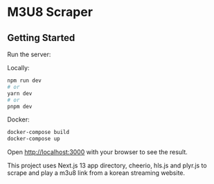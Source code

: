 # M3U8 Scraper

## Getting Started

Run the server:

Locally:

```bash
npm run dev
# or
yarn dev
# or
pnpm dev
```

Docker:

```bash
docker-compose build
docker-compose up
```

Open [http://localhost:3000](http://localhost:3000) with your browser to see the result.

This project uses Next.js 13 app directory, cheerio, hls.js and plyr.js to scrape and play a m3u8 link from a korean streaming website.
